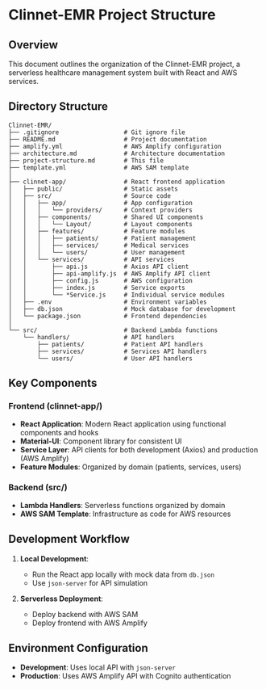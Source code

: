 # Clinnet-EMR Project Structure

## Overview

This document outlines the organization of the Clinnet-EMR project, a serverless healthcare management system built with React and AWS services.

## Directory Structure

```
Clinnet-EMR/
├── .gitignore                  # Git ignore file
├── README.md                   # Project documentation
├── amplify.yml                 # AWS Amplify configuration
├── architecture.md             # Architecture documentation
├── project-structure.md        # This file
├── template.yml                # AWS SAM template
│
├── clinnet-app/                # React frontend application
│   ├── public/                 # Static assets
│   ├── src/                    # Source code
│   │   ├── app/                # App configuration
│   │   │   └── providers/      # Context providers
│   │   ├── components/         # Shared UI components
│   │   │   └── Layout/         # Layout components
│   │   ├── features/           # Feature modules
│   │   │   ├── patients/       # Patient management
│   │   │   ├── services/       # Medical services
│   │   │   └── users/          # User management
│   │   └── services/           # API services
│   │       ├── api.js          # Axios API client
│   │       ├── api-amplify.js  # AWS Amplify API client
│   │       ├── config.js       # AWS configuration
│   │       ├── index.js        # Service exports
│   │       └── *Service.js     # Individual service modules
│   ├── .env                    # Environment variables
│   ├── db.json                 # Mock database for development
│   └── package.json            # Frontend dependencies
│
└── src/                        # Backend Lambda functions
    └── handlers/               # API handlers
        ├── patients/           # Patient API handlers
        ├── services/           # Services API handlers
        └── users/              # User API handlers
```

## Key Components

### Frontend (clinnet-app/)

- **React Application**: Modern React application using functional components and hooks
- **Material-UI**: Component library for consistent UI
- **Service Layer**: API clients for both development (Axios) and production (AWS Amplify)
- **Feature Modules**: Organized by domain (patients, services, users)

### Backend (src/)

- **Lambda Handlers**: Serverless functions organized by domain
- **AWS SAM Template**: Infrastructure as code for AWS resources

## Development Workflow

1. **Local Development**:
   - Run the React app locally with mock data from `db.json`
   - Use `json-server` for API simulation

2. **Serverless Deployment**:
   - Deploy backend with AWS SAM
   - Deploy frontend with AWS Amplify

## Environment Configuration

- **Development**: Uses local API with `json-server`
- **Production**: Uses AWS Amplify API with Cognito authentication